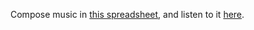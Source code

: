 Compose music in
[this spreadsheet](https://docs.google.com/spreadsheet/ccc?key=0Ao5u1U6KYND7dC1wekE1bThiaXF6dnBpMVBoV1VmR3c#gid=0),
and listen to it [here](http://csv.github.io/sheetmusic).
